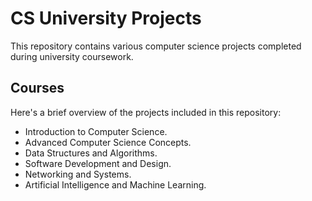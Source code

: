 # CS University Projects

This repository contains various computer science projects completed during university coursework.

## Courses

Here's a brief overview of the projects included in this repository:

- Introduction to Computer Science.
- Advanced Computer Science Concepts.
- Data Structures and Algorithms.
- Software Development and Design.
- Networking and Systems.
- Artificial Intelligence and Machine Learning.
